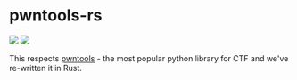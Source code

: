 # pwntools-rs

[![](https://img.shields.io/crates/v/pwntools.svg)](https://crates.io/crates/pwntools)
[![](https://docs.rs/pwntools/badge.svg)](https://docs.rs/pwntools/)

This respects [pwntools](https://github.com/Gallopsled/pwntools) - the most popular python library for CTF and we've re-written it in Rust.

